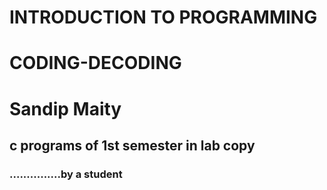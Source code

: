 # INTRODUCTION TO PROGRAMMING 
# CODING-DECODING
# <html><head></head><body><h1>Sandip Maity</h1><h2>c programs of 1st semester in lab copy</h2><h3>...............by a student</h3></body></html>

